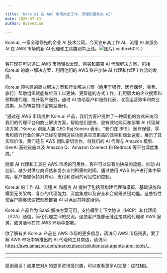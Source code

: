```yaml
---

title: 'Kore.ai 在 AWS 市场推出工作、流程和服务的 AI'
date: 2025-07-19
author: ByteAILab

---
```


Kore.ai, 一家全球领先的企业 AI 技术公司，今天宣布其工作 AI、流程 AI 和服务 AI 在 AWS 市场的新 AI 代理和工具类别中上线。![图片](https://ai-techpark.com/wp-content/uploads/Kore.jpg){ width=60% }

---
客户现在可以通过 AWS 市场轻松发现、购买和部署 AI 代理解决方案，包括 Kore.ai 的商业解决方案，利用他们的 AWS 账户加快 AI 代理和代理工作流的发展。

Kore.ai 预构建的商业解决方案和行业解决方案（适用于银行、医疗保健、零售、旅行）帮助组织赋能每位员工以更快、更智能的方式工作，利用强大的企业搜索和预构建代理，提升客户服务，通过 AI 协助客户和服务代表，改善运营效率和商业成果，从而转变知识密集型操作。

“通过在 AWS 市场提供 Kore.ai 产品，我们为客户提供了一种简化的方式来访问我们的代理平台和商业解决方案，帮助他们更快、更有效地购买和部署 AI 代理解决方案，”Kore.ai 创始人兼 CEO Raj Koneru 表示。“我们在 BFSI、医疗保健、零售和旅行行业的客户已经在使用这些功能来实现更高的效率和商业速度，展示了其实际价值。我们还与 AWS 团队密切合作，将我们的 AI 代理与 Amazon 模型、GenAI 基础设施以及 Amazon Q、Amazon Connect 和 Bedrock 等平台深度集成。”

随着 AI 代理和工具在 AWS 市场的可用性，客户可以显著加快采购流程，推动 AI 创新，减少对供应商评估和复杂谈判所需的时间。通过使用 AWS 账户进行集中采购，客户能够保持对许可、支付和访问的可见性和控制。

Kore.ai 的工作 AI、流程 AI 和服务 AI 提供了包括预构建代理和模板、基础设施和模型无关架构、复杂的代理能力、深度集成以及安全和合规等关键功能。这些特性使客户能够快速按规模部署 AI 以满足其特定用例。

Kore.ai 产品作为 SaaS 解决方案可用，支持模型上下文协议（MCP）和代理间（A2A）通信，简化代理之间的交流。这使客户能够无缝连接其他代理和 AWS 服务，或灵活地在其 AWS 环境中部署。

欲了解有关 Kore.ai 产品在 AWS 市场的更多信息，请访问 AWS 市场列表。要了解 AWS 市场中新推出的 AI 代理和工具商店，请访问 https://aws.amazon.com/marketplace/solutions/ai-agents-and-tools/。

---
---
感谢阅读！如果您对AI的更多资讯感兴趣，可以查看更多AI文章：[GPTNB](https://gptnb.com)。